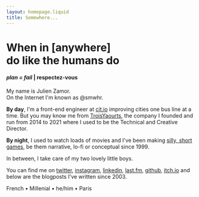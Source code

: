 ```yaml
---
layout: homepage.liquid
title: Somewhere...
---
```


# When in [anywhere] <br> do like the humans do
#### _plan = fail_ | respectez-vous</small>

<p class="name">
My name is Julien Zamor.<br>
On the Internet I'm known as @smwhr.
</p>

**By day**, I'm a front-end engineer at [cit.io](https://cit.io) improving cities one bus line at a time. But you may know me from [TroisYaourts](https://troisyaourts.com), the company I founded and run from 2014 to 2021 where I used to be the Technical and Creative Director.

**By night**, I used to watch loads of movies and I've been making [silly, short games](https://smwhr.itch.io), be them narrative, lo-fi or conceptual since 1999.

In between, I take care of my two lovely little boys.

You can find me on [twitter](https://twitter.com/smwhr), [instagram](https://instagram.com/smwhr_), [linkedin](https://www.linkedin.com/in/julien-zamor-966a9668/), [last.fm](https://last.fm/user/doctorju), [github](https://github.com/smwhr), [itch.io](https://smwhr.itch.io) and below are the blogposts I've written since 2003.

<p class="tags">
French • Millenial • he/him • Paris
</p>